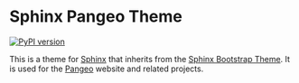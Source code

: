 # Sphinx Pangeo Theme

[![PyPI version](https://badge.fury.io/py/sphinx-pangeo-theme.svg)](https://badge.fury.io/py/sphinx-pangeo-theme)

This is a theme for [Sphinx](http://sphinx-doc.org/) that inherits from the
[Sphinx Bootstrap Theme](https://github.com/ryan-roemer/sphinx-bootstrap-theme).
It is used for the [Pangeo](http://pangeo.io) website and related projects.
